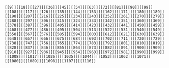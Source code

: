     [[9]][[18]][[27]][[36]][[45]][[54]][[63]][[72]][[81]][[90]][[99]][[108]][[117]][[126]][[135]][[144]][[153]][[162]][[171]][[180]][[189]][[198]][[207]][[216]][[225]][[234]][[243]][[252]][[261]][[270]][[279]][[288]][[297]][[306]][[315]][[324]][[333]][[342]][[351]][[360]][[369]][[378]][[387]][[396]][[405]][[414]][[423]][[432]][[441]][[450]][[459]][[468]][[477]][[486]][[495]][[504]][[513]][[522]][[531]][[540]][[549]][[558]][[567]][[576]][[585]][[594]][[603]][[612]][[621]][[630]][[639]][[648]][[657]][[666]][[675]][[684]][[693]][[702]][[711]][[720]][[729]][[738]][[747]][[756]][[765]][[774]][[783]][[792]][[801]][[810]][[819]][[828]][[837]][[846]][[855]][[864]][[873]][[882]][[891]][[900]][[909]][[918]][[927]][[936]][[945]][[954]][[963]][[972]][[981]][[990]][[999]][[1008]][[1017]][[1026]][[1035]][[1044]][[1053]][[1062]][[1071]][[1080]][[1089]][[1098]][[1107]][[1116]]